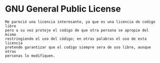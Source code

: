 # GNU General Public License

    Me pareció una licencia interesante, ya que es una licencia de codigo libre
    pero a su vez proteje el codigo de que otra persona se apropie del mismo
    restringiendo el uso del código; en otras palabras el uso de esta licencia
    pretende garantizar que el codigo siempre sera de uso libre, aunque otras
    personas lo modifiquen.
     